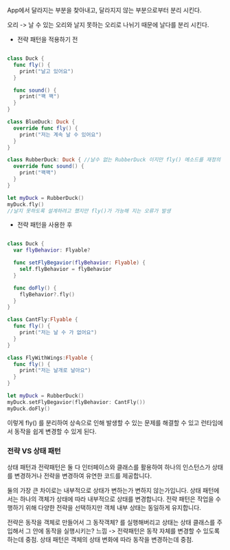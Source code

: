 App에서 달라지는 부분을 찾아내고, 달라지지 않는 부분으로부터 분리 시킨다.

오리 -> 날 수 있는 오리와 날지 못하는 오리로 나뉘기 때문에 날다를 분리 시킨다.


- 전략 패턴을 적용하기 전


```swift

class Duck {
  func fly() {
    print("날고 있어요")
  }

  func sound() {
    print("꽥 꽥")
  }
}

class BlueDuck: Duck {
  override func fly() {
    print("저는 계속 날 수 있어요")
  }
}

class RubberDuck: Duck { //날수 없는 RubberDuck 이지만 fly() 메소드를 재정의 하지 않았다.
  override func sound() {
    print("꽥꽥")
  }
}

let myDuck = RubberDuck()
myDuck.fly()
//날지 못하도록 설계하려고 했지만 fly()가 가능해 지는 오류가 발생
```
- 전략 패턴을 사용한 후

```swift

class Duck {
  var flyBehavior: Flyable?

  func setFlyBegavior(flyBehavior: Flyable) {
    self.flyBehavior = flyBehavior
  }

  func doFly() {
    flyBehavior?.fly()
  }
}

class CantFly:Flyable {
  func fly() {
    print("저는 날 수 가 없어요")
  }
}

class FlyWithWings:Flyable {
  func fly() {
    print("저는 날개로 날아요")
  }
}

let myDuck = RubberDuck()
myDuck.setFlyBegavior(flyBehavior: CantFly())
myDuck.doFly()
```
이렇게 fly() 를 분리하여 상속으로 인해 발생할 수 있는 문제를 해결할 수 있고 런타임에서 동작을 쉽게 변경할 수 있게 된다.


### 전략 VS 상태 패턴 

상태 패턴과 전략패턴은 둘 다 인터페이스와 클래스를 활용하여 하나의 인스턴스가 상태를 변경하거나 전략을 변경하여 유연한 코드를 제공합니다.
 
둘의 가장 큰 차이로는 내부적으로 상태가 변하는가 변하지 않는가입니다.
상태 패턴에서는 하나의 객체가 상태에 따라 내부적으로 상태를 변경합니다.
전략 패턴은 작업을 수행하기 위해 다양한 전략을 선택하지만 객체 내부 상태는 동일하게 유지합니다.

전략은 동작을 객체로 만들어서 그 동작객체? 를 실행해버리고 상태는 상태 클래스를 주입해서 그 안에 동작을 실행시키는? 느낌
-> 전략패턴은 동작 자체를 변경할 수 있도록 하는데 중점. 상태 패턴은 객체의 상태 변화에 따라 동작을 변경하는데 중점.
